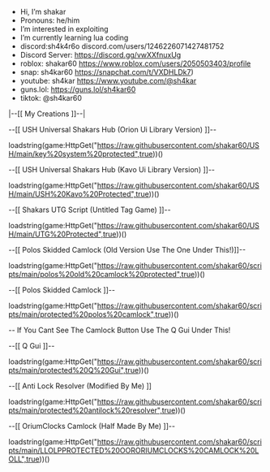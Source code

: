- Hi, I’m shakar
- Pronouns: he/him
- I’m interested in exploiting
- I’m currently learning lua coding
- discord:sh4k4r6o discord.com/users/1246226071427481752
- Discord Server: https://discord.gg/vwXXfnuxUg
- roblox: shakar60 https://www.roblox.com/users/2050503403/profile
- snap: sh4kar60 https://snapchat.com/t/VXDHLDk7)
- youtube: sh4kar https://www.youtube.com/@sh4kar
- guns.lol: https://guns.lol/sh4kar60
- tiktok: @sh4kar60


|--[[ My Creations ]]--|

--[[ USH Universal Shakars Hub (Orion Ui Library Version) ]]--

loadstring(game:HttpGet("https://raw.githubusercontent.com/shakar60/USH/main/key%20system%20protected",true))()

--[[ USH Universal Shakars Hub (Kavo Ui Library Version) ]]--

loadstring(game:HttpGet("https://raw.githubusercontent.com/shakar60/USH/main/USH%20Kavo%20Protected",true))()

--[[ Shakars UTG Script (Untitled Tag Game) ]]--

loadstring(game:HttpGet("https://raw.githubusercontent.com/shakar60/USH/main/UTG%20Protected",true))()

--[[ Polos Skidded Camlock (Old Version Use The One Under This!)]]--

loadstring(game:HttpGet("https://raw.githubusercontent.com/shakar60/scripts/main/polos%20old%20camlock%20protected",true))()

--[[ Polos Skidded Camlock ]]--

loadstring(game:HttpGet("https://raw.githubusercontent.com/shakar60/scripts/main/protected%20polos%20camlock",true))()

-- If You Cant See The Camlock Button Use The Q Gui Under This!

--[[ Q Gui ]]--

loadstring(game:HttpGet("https://raw.githubusercontent.com/shakar60/scripts/main/protected%20Q%20Gui",true))()

--[[ Anti Lock Resolver (Modified By Me) ]]

loadstring(game:HttpGet("https://raw.githubusercontent.com/shakar60/scripts/main/protected%20antilock%20resolver",true))()

--[[ OriumClocks Camlock (Half Made By Me) ]]--

loadstring(game:HttpGet("https://raw.githubusercontent.com/shakar60/scripts/main/LLOLPPROTECTED%20OORORIUMCLOCKS%20CAMLOCK%20LOLL",true))()
